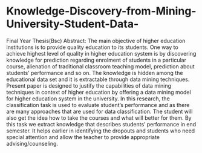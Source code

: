 # Knowledge-Discovery-from-Mining-University-Student-Data-
Final Year Thesis(Bsc)
Abstract: The main objective of higher education institutions is to provide quality education to its students. One way to achieve highest level of quality in higher education system is by discovering knowledge for prediction regarding enrolment of students in a particular course, alienation of traditional classroom teaching model, prediction about students’ performance and so on. The knowledge is hidden among the educational data set and it is extractable through data mining techniques. Present paper is designed to justify the capabilities of data mining techniques in context of higher education by offering a data mining model for higher education system in the university. In this research, the classification task is used to evaluate student’s performance and as there are many approaches that are used for data classification. The student will also get the idea how to take the courses and what will better for them.
By this task we extract knowledge that describes students’ performance in end semester. It helps earlier in identifying the dropouts and students who need special attention and allow the teacher to provide appropriate advising/counseling.
